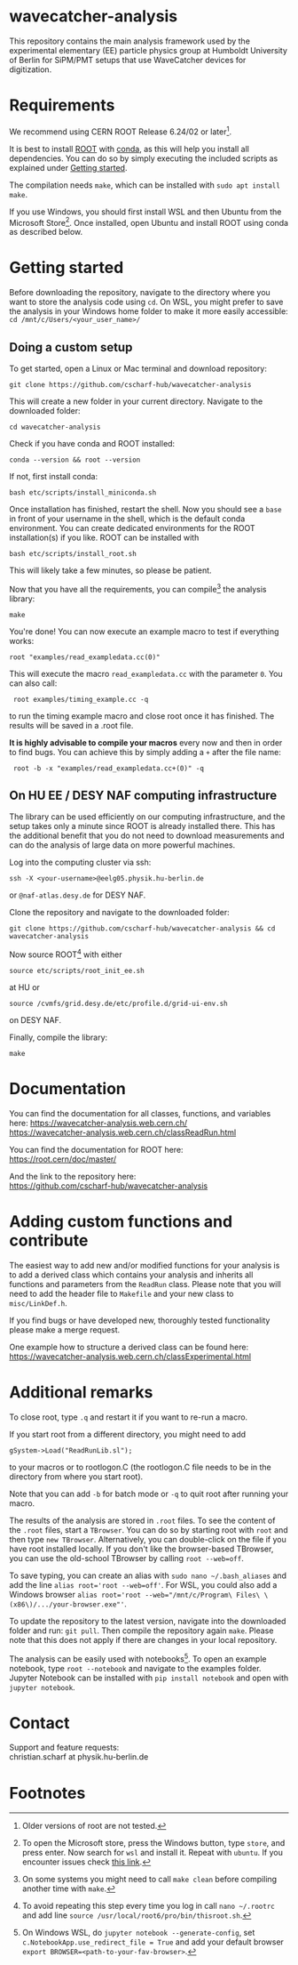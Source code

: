 # wavecatcher-analysis

This repository contains the main analysis framework used by the experimental elementary (EE) particle physics group at Humboldt University of Berlin for SiPM/PMT setups that use WaveCatcher devices for digitization.

# Requirements
We recommend using CERN ROOT Release 6.24/02 or later[^1].

It is best to install [ROOT](https://root.cern/install/#conda) with [conda](https://docs.conda.io/en/latest/miniconda.html), as this will help you install all dependencies. 
You can do so by simply executing the included scripts as explained under [Getting started](#Getting-started).

The compilation needs ```make```, which can be installed with ```sudo apt install make```. 

If you use Windows, you should first install WSL and then Ubuntu from the Microsoft Store[^2]. 
Once installed, open Ubuntu and install ROOT using conda as described below. 

# Getting started

Before downloading the repository, navigate to the directory where you want to store the analysis code using ```cd```. 
On WSL, you might prefer to save the analysis in your Windows home folder to make it more easily accessible: ```cd /mnt/c/Users/<your_user_name>/```

## Doing a custom setup
To get started, open a Linux or Mac terminal and download repository:
```
git clone https://github.com/cscharf-hub/wavecatcher-analysis
```

This will create a new folder in your current directory. Navigate to the downloaded folder:
```
cd wavecatcher-analysis
```

Check if you have conda and ROOT installed:
```
conda --version && root --version
``` 
If not, first install conda:
```
bash etc/scripts/install_miniconda.sh
```
Once installation has finished, restart the shell. Now you should see a ```base``` in front of your username in the shell, which is the default conda environment. You can create dedicated environments for the ROOT installation(s) if you like. 
ROOT can be installed with  
```
bash etc/scripts/install_root.sh
```
This will likely take a few minutes, so please be patient.

Now that you have all the requirements, you can compile[^3] the analysis library: 
```
make
```

You're done! You can now execute an example macro to test if everything works:
```
root "examples/read_exampledata.cc(0)"
```
This will execute the macro ```read_exampledata.cc``` with the parameter ```0```. You can also call: 
```
 root examples/timing_example.cc -q
```
to run the timing example macro and close root once it has finished. The results will be saved in a .root file.

**It is highly advisable to compile your macros** every now and then in order to find bugs. You can achieve this by simply adding a ```+``` after the file name:
```
 root -b -x "examples/read_exampledata.cc+(0)" -q
```

## On HU EE / DESY NAF computing infrastructure

The library can be used efficiently on our computing infrastructure, and the setup takes only a minute since ROOT is already installed there. 
This has the additional benefit that you do not need to download measurements and can do the analysis of large data on more powerful machines. 

Log into the computing cluster via ssh:
```
ssh -X <your-username>@eelg05.physik.hu-berlin.de
```
or ```@naf-atlas.desy.de``` for DESY NAF.

Clone the repository and navigate to the downloaded folder:
```
git clone https://github.com/cscharf-hub/wavecatcher-analysis && cd wavecatcher-analysis
```
Now source ROOT[^4] with either
```
source etc/scripts/root_init_ee.sh
```
at HU or 
```
source /cvmfs/grid.desy.de/etc/profile.d/grid-ui-env.sh
```
on DESY NAF.

Finally, compile the library:
```
make
```

# Documentation

You can find the documentation for all classes, functions, and variables here: 
<https://wavecatcher-analysis.web.cern.ch/>   
<https://wavecatcher-analysis.web.cern.ch/classReadRun.html>

You can find the documentation for ROOT here:
<https://root.cern/doc/master/>

And the link to the repository here:   
<https://github.com/cscharf-hub/wavecatcher-analysis>

# Adding custom functions and contribute

The easiest way to add new and/or modified functions for your analysis is to add a derived class which contains your analysis and inherits all functions and parameters from the ```ReadRun``` class. Please note that you will need to add the header file to ```Makefile``` and your new class to ```misc/LinkDef.h```. 

If you find bugs or have developed new, thoroughly tested functionality please make a merge request. 

One example how to structure a derived class can be found here:
<https://wavecatcher-analysis.web.cern.ch/classExperimental.html>

# Additional remarks

To close root, type ```.q``` and restart it if you want to re-run a macro. 

If you start root from a different directory, you might need to add
```
gSystem->Load("ReadRunLib.sl");
```
to your macros or to rootlogon.C (the rootlogon.C file needs to be in the directory from where you start root).

Note that you can add ```-b``` for batch mode or ```-q``` to quit root after running your macro.

The results of the analysis are stored in ```.root``` files. To see the content of the ```.root``` files, start a ```TBrowser```.
You can do so by starting root with ```root``` and then type ```new TBrowser```. Alternatively, you can double-click on the file if you have root installed locally. 
If you don't like the browser-based TBrowser, you can use the old-school TBrowser by calling ```root --web=off```. 

To save typing, you can create an alias with ```sudo nano ~/.bash_aliases``` and add the line ```alias root='root --web=off'```. 
For WSL, you could also add a Windows browser ```alias root='root --web="/mnt/c/Program\ Files\ \(x86\)/.../your-browser.exe"'```.

To update the repository to the latest version, navigate into the downloaded folder and run: ```git pull```. Then compile the repository again ```make```. 
Please note that this does not apply if there are changes in your local repository.

The analysis can be easily used with notebooks[^5]. To open an example notebook, type ```root --notebook``` and navigate to the examples folder.
Jupyter Notebook can be installed with ```pip install notebook``` and open with ```jupyter notebook```.

# Contact

Support and feature requests:  
christian.scharf at physik.hu-berlin.de

# Footnotes

[^1]: Older versions of root are not tested.

[^2]: To open the Microsoft store, press the Windows button, type ```store```, and press enter. Now search for ```wsl``` and install it. Repeat with ```ubuntu```. If you encounter issues check [this link](https://ubuntu.com/tutorials/install-ubuntu-on-wsl2-on-windows-11-with-gui-support).

[^3]: On some systems you might need to call ```make clean``` before compiling another time with ```make```.

[^4]: To avoid repeating this step every time you log in call ```nano ~/.rootrc``` and add line ```source /usr/local/root6/pro/bin/thisroot.sh```.

[^5]: On Windows WSL, do ```jupyter notebook --generate-config```, set ```c.NotebookApp.use_redirect_file = True``` and add your default browser ```export BROWSER=<path-to-your-fav-browser>```.
